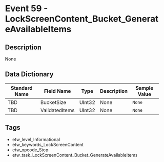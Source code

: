 # Event 59 - LockScreenContent_Bucket_GenerateAvailableItems

## Description
None

## Data Dictionary
|Standard Name|Field Name|Type|Description|Sample Value|
|---|---|---|---|---|
|TBD|BucketSize|UInt32|None|`None`|
|TBD|ValidatedItems|UInt32|None|`None`|

## Tags
* etw_level_Informational
* etw_keywords_LockScreenContent
* etw_opcode_Stop
* etw_task_LockScreenContent_Bucket_GenerateAvailableItems